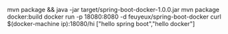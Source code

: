 
mvn package && java -jar target/spring-boot-docker-1.0.0.jar
mvn package docker:build
docker run -p 18080:8080 -d feuyeux/spring-boot-docker
curl $(docker-machine ip):18080/hi
["hello spring boot","hello docker"]


